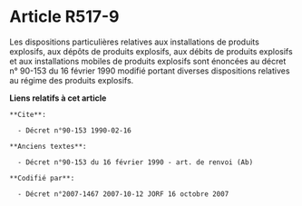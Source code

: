 # Article R517-9

Les dispositions particulières relatives aux installations de produits explosifs, aux dépôts de produits explosifs, aux
débits de produits explosifs et aux installations mobiles de produits explosifs sont énoncées au décret n° 90-153 du 16
février 1990 modifié portant diverses dispositions relatives au régime des produits explosifs.

**Liens relatifs à cet article**

	**Cite**:

	  - Décret n°90-153 1990-02-16

	**Anciens textes**:

	  - Décret n°90-153 du 16 février 1990 - art. de renvoi (Ab)

	**Codifié par**:

	  - Décret n°2007-1467 2007-10-12 JORF 16 octobre 2007
